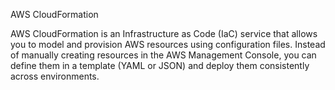 AWS CloudFormation

AWS CloudFormation is an Infrastructure as Code (IaC) service that allows you to model and provision AWS resources using configuration files.
Instead of manually creating resources in the AWS Management Console, you can define them in a template (YAML or JSON) and deploy them consistently across environments.